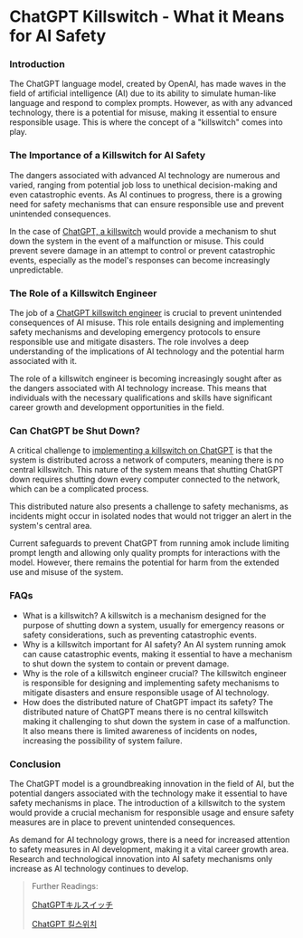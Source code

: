 # ChatGPT Killswitch - What it Means for AI Safety

### Introduction

The ChatGPT language model, created by OpenAI, has made waves in the field of artificial intelligence (AI) due to its ability to simulate human-like language and respond to complex prompts. However, as with any advanced technology, there is a potential for misuse, making it essential to ensure responsible usage. This is where the concept of a "killswitch" comes into play.

### The Importance of a Killswitch for AI Safety

The dangers associated with advanced AI technology are numerous and varied, ranging from potential job loss to unethical decision-making and even catastrophic events. As AI continues to progress, there is a growing need for safety mechanisms that can ensure responsible use and prevent unintended consequences.

In the case of [ChatGPT, a killswitch](https://online-data-science-adeojo.vercel.app/chatgpt-killswitch-what-it-means-for-ai-safety) would provide a mechanism to shut down the system in the event of a malfunction or misuse. This could prevent severe damage in an attempt to control or prevent catastrophic events, especially as the model's responses can become increasingly unpredictable.

### The Role of a Killswitch Engineer

The job of a [ChatGPT killswitch engineer](https://sites.google.com/view/data-science-notes-jack/chatgpt-killswitch) is crucial to prevent unintended consequences of AI misuse. This role entails designing and implementing safety mechanisms and developing emergency protocols to ensure responsible use and mitigate disasters. The role involves a deep understanding of the implications of AI technology and the potential harm associated with it.

The role of a killswitch engineer is becoming increasingly sought after as the dangers associated with AI technology increase. This means that individuals with the necessary qualifications and skills have significant career growth and development opportunities in the field.

### Can ChatGPT be Shut Down?

A critical challenge to [implementing a killswitch on ChatGPT](https://docs.kanaries.net/articles/chatgpt-kill-switch) is that the system is distributed across a network of computers, meaning there is no central killswitch. This nature of the system means that shutting ChatGPT down requires shutting down every computer connected to the network, which can be a complicated process.

This distributed nature also presents a challenge to safety mechanisms, as incidents might occur in isolated nodes that would not trigger an alert in the system's central area.

Current safeguards to prevent ChatGPT from running amok include limiting prompt length and allowing only quality prompts for interactions with the model. However, there remains the potential for harm from the extended use and misuse of the system.

### FAQs

* What is a killswitch? A killswitch is a mechanism designed for the purpose of shutting down a system, usually for emergency reasons or safety considerations, such as preventing catastrophic events.
* Why is a killswitch important for AI safety? An AI system running amok can cause catastrophic events, making it essential to have a mechanism to shut down the system to contain or prevent damage.
* Why is the role of a killswitch engineer crucial? The killswitch engineer is responsible for designing and implementing safety mechanisms to mitigate disasters and ensure responsible usage of AI technology.
* How does the distributed nature of ChatGPT impact its safety? The distributed nature of ChatGPT means there is no central killswitch making it challenging to shut down the system in case of a malfunction. It also means there is limited awareness of incidents on nodes, increasing the possibility of system failure.

### Conclusion

The ChatGPT model is a groundbreaking innovation in the field of AI, but the potential dangers associated with the technology make it essential to have safety mechanisms in place. The introduction of a killswitch to the system would provide a crucial mechanism for responsible usage and ensure safety measures are in place to prevent unintended consequences.

As demand for AI technology grows, there is a need for increased attention to safety measures in AI development, making it a vital career growth area. Research and technological innovation into AI safety mechanisms only increase as AI technology continues to develop.



> Further Readings:
>
> [ChatGPTキルスイッチ](https://docs.kanaries.net/ja/articles/chatgpt-kill-switch)
>
> [ChatGPT 킬스위치](https://docs.kanaries.net/ko/articles/chatgpt-kill-switch)
